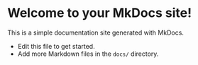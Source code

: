 # Welcome to your MkDocs site!

This is a simple documentation site generated with MkDocs.

- Edit this file to get started.
- Add more Markdown files in the `docs/` directory.
